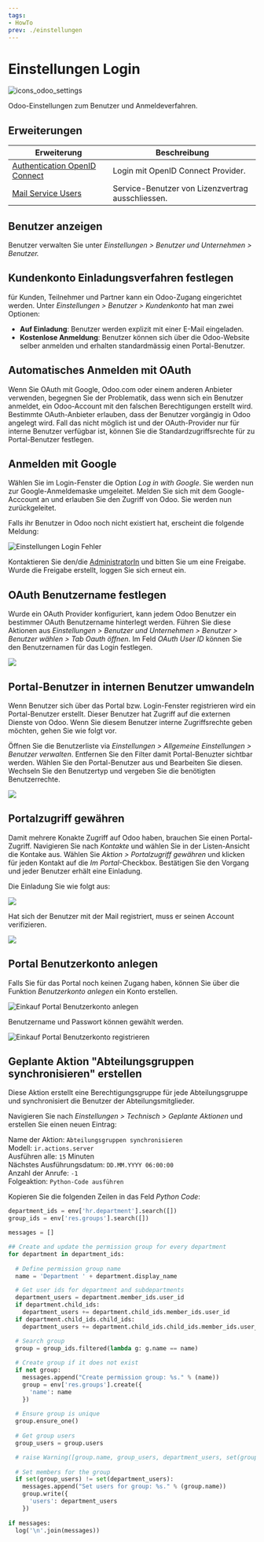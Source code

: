 ```yaml
---
tags:
- HowTo
prev: ./einstellungen
---
```

# Einstellungen Login
![icons_odoo_settings](assets/icons_odoo_settings.png)

Odoo-Einstellungen zum Benutzer und Anmeldeverfahren.

## Erweiterungen

| Erweiterung                                                           | Beschreibung                                      |
| --------------------------------------------------------------------- | ------------------------------------------------- |
| [Authentication OpenID Connect](Authentication%20OpenID%20Connect.md) | Login mit OpenID Connect Provider.                |
| [Mail Service Users](Mail%20Service%20Users.md)                       | Service-Benutzer von Lizenzvertrag ausschliessen. |

## Benutzer anzeigen

Benutzer verwalten Sie unter *Einstellungen > Benutzer und Unternehmen > Benutzer.*

## Kundenkonto Einladungsverfahren festlegen

für Kunden, Teilnehmer und Partner kann ein Odoo-Zugang eingerichtet werden. Unter *Einstellungen > Benutzer > Kundenkonto* hat man zwei Optionen:

* **Auf Einladung**: Benutzer werden explizit mit einer E-Mail eingeladen.
* **Kostenlose Anmeldung**: Benutzer können sich über die Odoo-Website selber anmelden und erhalten standardmässig einen Portal-Benutzer.

## Automatisches Anmelden mit OAuth

Wenn Sie OAuth mit Google, Odoo.com oder einem anderen Anbieter verwenden, begegnen Sie der Problematik, dass wenn sich ein Benutzer anmeldet, ein Odoo-Account mit den falschen Berechtigungen erstellt wird. Bestimmte OAuth-Anbieter erlauben, dass der Benutzer vorgängig in Odoo angelegt wird. Fall das nicht möglich ist und der OAuth-Provider nur für interne Benutzer verfügbar ist, können Sie die Standardzugriffsrechte für zu Portal-Benutzer festlegen.

## Anmelden mit Google

Wählen Sie im Login-Fenster die Option *Log in with Google*. Sie werden nun zur Google-Anmeldemaske umgeleitet. Melden Sie sich mit dem Google-Acccount an und erlauben Sie den Zugriff von Odoo. Sie werden nun zurückgeleitet.

Falls ihr Benutzer in Odoo noch nicht existiert hat, erscheint die folgende Meldung:

![Einstellungen Login Fehler](assets/Einstellungen%20Login%20Fehler.png)

Kontaktieren Sie den/die [AdministratorIn](Rollen.md#Administrator%20In) und bitten Sie um eine Freigabe. Wurde die Freigabe erstellt, loggen Sie sich erneut ein.

## OAuth Benutzername festlegen

Wurde ein OAuth Provider konfiguriert, kann jedem Odoo Benutzer ein bestimmer OAuth Benutzername hinterlegt werden. Führen Sie diese Aktionen aus *Einstellungen > Benutzer und Unternehmen > Benutzer > Benutzer wählen > Tab Oauth öffnen*. Im Feld *OAuth User ID* können Sie den Benutzernamen für das Login festlegen.

![](assets/Integration%20OAuth%20Benutzername.png)

## Portal-Benutzer in internen Benutzer umwandeln

Wenn Benutzer sich über das Portal bzw. Login-Fenster registrieren wird ein Portal-Benutzer erstellt. Dieser Benutzer hat Zugriff auf die externen Dienste von Odoo. Wenn Sie diesem Benutzer interne Zugriffsrechte geben möchten, gehen Sie wie folgt vor.

Öffnen Sie die Benutzerliste via *Einstellungen > Allgemeine Einstellungen > Benutzer verwalten*. Entfernen Sie den Filter damit Portal-Benuzter sichtbar werden. Wählen Sie den Portal-Benutzer aus und Bearbeiten Sie diesen. Wechseln Sie den Benutzertyp und vergeben Sie die benötigten Benutzerrechte.

![](assets/Einstellungen%20Login%20Benutzertyp.png)

## Portalzugriff gewähren

Damit mehrere Konakte Zugriff auf Odoo haben, brauchen Sie einen Portal-Zugriff. Navigieren Sie nach *Kontakte* und wählen Sie in der Listen-Ansicht die Kontake aus. Wählen Sie *Aktion > Portalzugriff gewähren* und klicken für jeden Kontakt auf die *Im Portal*-Checkbox. Bestätigen Sie den Vorgang und jeder Benutzer erhält eine Einladung.

Die Einladung Sie wie folgt aus:

![](assets/Einstellungen%20Login%20Portal-Zugriff%20erhalten.png)

Hat sich der Benutzer mit der Mail registriert, muss er seinen Account verifizieren.

![](assets/Einstellungen%20Login%20Profilverifizierung.png)

## Portal Benutzerkonto anlegen

Falls Sie für das Portal noch keinen Zugang haben, können Sie über die Funktion *Benutzerkonto anlegen* ein Konto erstellen.

![Einkauf Portal Benutzerkonto anlegen](assets/Einstellungen%20Portal%20Benutzerkonto%20anlegen.png)

Benutzername und Passwort können gewählt werden.

![Einkauf Portal Benutzerkonto registrieren](assets/Einstellungen%20Portal%20Benutzerkonto%20registrieren.png)

## Geplante Aktion "Abteilungsgruppen synchronisieren" erstellen

Diese Aktion erstellt eine Berechtigungsgruppe für jede Abteilungsgruppe und synchronisiert die Benutzer der Abteilungsmitglieder.

Navigieren Sie nach *Einstellungen > Technisch > Geplante Aktionen* und erstellen Sie einen neuen Eintrag:

Name der Aktion: `Abteilungsgruppen synchronisieren`\
Modell: `ir.actions.server`\
Ausführen alle: `15` Minuten\
Nächstes Ausführungsdatum: `DD.MM.YYYY 06:00:00`\
Anzahl der Anrufe: `-1`\
Folgeaktion: `Python-Code ausführen`

Kopieren Sie die folgenden Zeilen in das Feld *Python Code*:

```python
department_ids = env['hr.department'].search([])
group_ids = env['res.groups'].search([])

messages = []

## Create and update the permission group for every department
for department in department_ids:
  
  # Define permission group name
  name = 'Department ' + department.display_name

  # Get user ids for department and subdepartments
  department_users = department.member_ids.user_id
  if department.child_ids:
    department_users += department.child_ids.member_ids.user_id
  if department.child_ids.child_ids:
    department_users += department.child_ids.child_ids.member_ids.user_id

  # Search group
  group = group_ids.filtered(lambda g: g.name == name)
  
  # Create group if it does not exist
  if not group:
    messages.append("Create permission group: %s." % (name))
    group = env['res.groups'].create({
      'name': name
    })
    
  # Ensure group is unique
  group.ensure_one()
    
  # Get group users
  group_users = group.users

  # raise Warning([group.name, group_users, department_users, set(group_users) == set(department_users)])
    
  # Set members for the group
  if set(group_users) != set(department_users):
    messages.append("Set users for group: %s." % (group.name))
    group.write({
      'users': department_users
    })
    
if messages:
  log('\n'.join(messages))
```